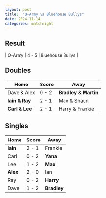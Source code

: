 ```yaml
---
layout: post
title:  "Q-Army vs Bluehouse Bullys"
date: 2024-11-14
categories: matchnight
---
```


## Result

| Q-Army | 4 - 5 | Bluehouse Bullys |

## Doubles

| Home | Score | Away |
| - | - | - |
| Dave & Alex | 0 - 2 | **Bradley & Martin** |
| **Iain & Ray** | 2 - 1 | Max & Shaun |
| **Carl & Lee** | 2 - 1 | Harry & Frankie |

## Singles

| Home | Score | Away |
| - | - | - |
| **Iain** | 2 - 1 | Frankie |
| Carl | 0 - 2 | **Yana** |
| Lee | 1 - 2 | **Max** |
| **Alex** | 2 - 0 | Ian |
| Ray | 0 - 2 | **Harry** |
| Dave | 1 - 2 | **Bradley** |